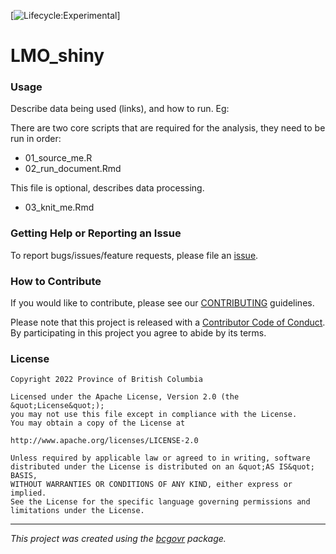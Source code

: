 [![Lifecycle:Experimental](https://img.shields.io/badge/Lifecycle-Experimental-339999)]

LMO_shiny
============================

### Usage

Describe data being used (links), and how to run. Eg:

There are two core scripts that are required for the analysis, they need to be run in order:

-   01_source_me.R
-   02_run_document.Rmd

This file is optional, describes data processing.

-   03_knit_me.Rmd


### Getting Help or Reporting an Issue

To report bugs/issues/feature requests, please file an [issue](https://github.com/bcgov/LMO_shiny/issues/).

### How to Contribute

If you would like to contribute, please see our [CONTRIBUTING](CONTRIBUTING.md) guidelines.

Please note that this project is released with a [Contributor Code of Conduct](CODE_OF_CONDUCT.md). By participating in this project you agree to abide by its terms.

### License

```
Copyright 2022 Province of British Columbia

Licensed under the Apache License, Version 2.0 (the &quot;License&quot;);
you may not use this file except in compliance with the License.
You may obtain a copy of the License at

http://www.apache.org/licenses/LICENSE-2.0

Unless required by applicable law or agreed to in writing, software distributed under the License is distributed on an &quot;AS IS&quot; BASIS,
WITHOUT WARRANTIES OR CONDITIONS OF ANY KIND, either express or implied.
See the License for the specific language governing permissions and limitations under the License.
```
---
*This project was created using the [bcgovr](https://github.com/bcgov/bcgovr) package.* 
